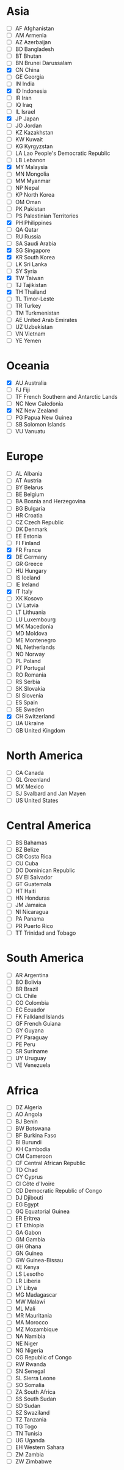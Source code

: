 # Asia

- [ ] AF Afghanistan
- [ ] AM Armenia
- [ ] AZ Azerbaijan
- [ ] BD Bangladesh
- [ ] BT Bhutan
- [ ] BN Brunei Darussalam
- [x] CN China
- [ ] GE Georgia
- [ ] IN India
- [x] ID Indonesia
- [ ] IR Iran
- [ ] IQ Iraq
- [ ] IL Israel
- [x] JP Japan
- [ ] JO Jordan
- [ ] KZ Kazakhstan
- [ ] KW Kuwait
- [ ] KG Kyrgyzstan
- [ ] LA Lao People's Democratic Republic
- [ ] LB Lebanon
- [x] MY Malaysia
- [ ] MN Mongolia
- [ ] MM Myanmar
- [ ] NP Nepal
- [ ] KP North Korea
- [ ] OM Oman
- [ ] PK Pakistan
- [ ] PS Palestinian Territories
- [x] PH Philippines
- [ ] QA Qatar
- [ ] RU Russia
- [ ] SA Saudi Arabia
- [x] SG Singapore
- [x] KR South Korea
- [ ] LK Sri Lanka
- [ ] SY Syria
- [x] TW Taiwan
- [ ] TJ Tajikistan
- [x] TH Thailand
- [ ] TL Timor-Leste
- [ ] TR Turkey
- [ ] TM Turkmenistan
- [ ] AE United Arab Emirates
- [ ] UZ Uzbekistan
- [ ] VN Vietnam
- [ ] YE Yemen

# Oceania

- [x] AU Australia
- [ ] FJ Fiji
- [ ] TF French Southern and Antarctic Lands
- [ ] NC New Caledonia
- [x] NZ New Zealand
- [ ] PG Papua New Guinea
- [ ] SB Solomon Islands
- [ ] VU Vanuatu

# Europe

- [ ] AL Albania
- [ ] AT Austria
- [ ] BY Belarus
- [ ] BE Belgium
- [ ] BA Bosnia and Herzegovina
- [ ] BG Bulgaria
- [ ] HR Croatia
- [ ] CZ Czech Republic
- [ ] DK Denmark
- [ ] EE Estonia
- [ ] FI Finland
- [x] FR France
- [x] DE Germany
- [ ] GR Greece
- [ ] HU Hungary
- [ ] IS Iceland
- [ ] IE Ireland
- [x] IT Italy
- [ ] XK Kosovo
- [ ] LV Latvia
- [ ] LT Lithuania
- [ ] LU Luxembourg
- [ ] MK Macedonia
- [ ] MD Moldova
- [ ] ME Montenegro
- [ ] NL Netherlands
- [ ] NO Norway
- [ ] PL Poland
- [ ] PT Portugal
- [ ] RO Romania
- [ ] RS Serbia
- [ ] SK Slovakia
- [ ] SI Slovenia
- [ ] ES Spain
- [ ] SE Sweden
- [x] CH Switzerland
- [ ] UA Ukraine
- [ ] GB United Kingdom

# North America

- [ ] CA Canada
- [ ] GL Greenland
- [ ] MX Mexico
- [ ] SJ Svalbard and Jan Mayen
- [ ] US United States

# Central America

- [ ] BS Bahamas
- [ ] BZ Belize
- [ ] CR Costa Rica
- [ ] CU Cuba
- [ ] DO Dominican Republic
- [ ] SV El Salvador
- [ ] GT Guatemala
- [ ] HT Haiti
- [ ] HN Honduras
- [ ] JM Jamaica
- [ ] NI Nicaragua
- [ ] PA Panama
- [ ] PR Puerto Rico
- [ ] TT Trinidad and Tobago

# South America

- [ ] AR Argentina
- [ ] BO Bolivia
- [ ] BR Brazil
- [ ] CL Chile
- [ ] CO Colombia
- [ ] EC Ecuador
- [ ] FK Falkland Islands
- [ ] GF French Guiana
- [ ] GY Guyana
- [ ] PY Paraguay
- [ ] PE Peru
- [ ] SR Suriname
- [ ] UY Uruguay
- [ ] VE Venezuela

# Africa

- [ ] DZ Algeria
- [ ] AO Angola
- [ ] BJ Benin
- [ ] BW Botswana
- [ ] BF Burkina Faso
- [ ] BI Burundi
- [ ] KH Cambodia
- [ ] CM Cameroon
- [ ] CF Central African Republic
- [ ] TD Chad
- [ ] CY Cyprus
- [ ] CI Côte d'Ivoire
- [ ] CD Democratic Republic of Congo
- [ ] DJ Djibouti
- [ ] EG Egypt
- [ ] GQ Equatorial Guinea
- [ ] ER Eritrea
- [ ] ET Ethiopia
- [ ] GA Gabon
- [ ] GM Gambia
- [ ] GH Ghana
- [ ] GN Guinea
- [ ] GW Guinea-Bissau
- [ ] KE Kenya
- [ ] LS Lesotho
- [ ] LR Liberia
- [ ] LY Libya
- [ ] MG Madagascar
- [ ] MW Malawi
- [ ] ML Mali
- [ ] MR Mauritania
- [ ] MA Morocco
- [ ] MZ Mozambique
- [ ] NA Namibia
- [ ] NE Niger
- [ ] NG Nigeria
- [ ] CG Republic of Congo
- [ ] RW Rwanda
- [ ] SN Senegal
- [ ] SL Sierra Leone
- [ ] SO Somalia
- [ ] ZA South Africa
- [ ] SS South Sudan
- [ ] SD Sudan
- [ ] SZ Swaziland
- [ ] TZ Tanzania
- [ ] TG Togo
- [ ] TN Tunisia
- [ ] UG Uganda
- [ ] EH Western Sahara
- [ ] ZM Zambia
- [ ] ZW Zimbabwe

